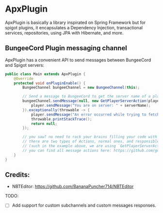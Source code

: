 # ApxPlugin

ApxPlugin is basically a library inspirated on Spring Framework but for spigot plugins, it encapsulates a Dependency
Injection, transactional services, repositories, using JPA with Hibernate, and more.

## BungeeCord Plugin messaging channel

ApxPlugin has a convenient API to send messages between BungeeCord and Spigot servers:

```java
public class Main extends ApxPlugin {
    @Override
    protected void onPluginEnable() {
        BungeeChannel bungeeChannel = new BungeeChannel(this);

        // Send a message to BungeeCord to get the server name of a player by its name
        bungeeChannel.sendMessage(null, new GetPlayerServerAction(player.getName())).thenAccept(serverName -> {
            player.sendMessage("You are on server: " + serverName);
        }).exceptionally(throwable -> {
            player.sendMessage("An error occurred while trying to fetch your server.");
            throwable.printStackTrace();
            return null;
        });

        // you saw? no need to rack your brains filling your code with boilerplate
        // there are two types of Actions, normal ones, and responsible ones which return some value 
        // (such in the example above, we are using `GetPlayerServerAction` which extends `ResponseableMessageAction`)
        // you can find all message actions here: https://github.com/guikaua12/ApxPlugin/tree/master/core/src/main/java/me/approximations/apxPlugin/messaging/bungee/actions
    }
}
```

## Credits:
- NBTEditor: https://github.com/BananaPuncher714/NBTEditor


TODO:

- [ ] Add support for custom subchannels and custom messages responses.
